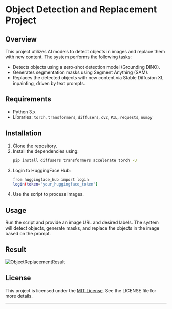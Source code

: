 # Object Detection and Replacement Project

## Overview
This project utilizes AI models to detect objects in images and replace them with new content. The system performs the following tasks:

- Detects objects using a zero-shot detection model (Grounding DINO).
- Generates segmentation masks using Segment Anything (SAM).
- Replaces the detected objects with new content via Stable Diffusion XL inpainting, driven by text prompts.

## Requirements
- Python 3.x
- Libraries: `torch`, `transformers`, `diffusers`, `cv2`, `PIL`, `requests`, `numpy`

## Installation
1. Clone the repository.
2. Install the dependencies using:
    ```bash
    pip install diffusers transformers accelerate torch -U
    ```
3. Login to HuggingFace Hub:
    ```bash
    from huggingface_hub import login
    login(token="your_huggingface_token")
    ```
4. Use the script to process images.

## Usage
Run the script and provide an image URL and desired labels. The system will detect objects, generate masks, and replace the objects in the image based on the prompt.

## Result
![ObjectReplacementResult](https://github.com/user-attachments/assets/87191f69-fc22-43e1-a96b-27e117e229bd)


## License
This project is licensed under the [MIT License](./LICENSE). See the LICENSE file for more details.

------
